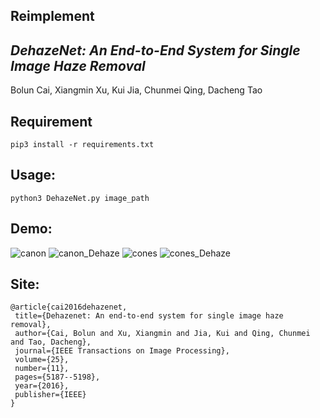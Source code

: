 ## Reimplement
## *DehazeNet: An End-to-End System for Single Image Haze Removal*
Bolun Cai, Xiangmin Xu, Kui Jia, Chunmei Qing, Dacheng Tao

## Requirement
```shell
pip3 install -r requirements.txt
```

## Usage:
```shell
python3 DehazeNet.py image_path
```

## Demo:
![canon](img/canon.jpg)
![canon_Dehaze](img/canon_Dehaze.jpg)
![cones](img/cones.jpg)
![cones_Dehaze](img/cones_Dehaze.jpg)

## Site:
    @article{cai2016dehazenet,
     title={Dehazenet: An end-to-end system for single image haze removal},
     author={Cai, Bolun and Xu, Xiangmin and Jia, Kui and Qing, Chunmei and Tao, Dacheng},
     journal={IEEE Transactions on Image Processing},
     volume={25},
     number={11},
     pages={5187--5198},
     year={2016},
     publisher={IEEE}
    }
